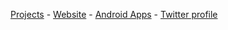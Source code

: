 [Projects](https://feresr.github.io) - [Website](https://feresr.com) - [Android Apps](https://play.google.com/store/apps/details?id=com.feresr.walpy&hl=en_US) - [Twitter profile](https://twitter.com/fernandoraviola)
